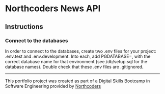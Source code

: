 # Northcoders News API

## Instructions

### Connect to the databases

In order to connect to the databases, create two .env files for your project: .env.test and .env.development. Into each, add PGDATABASE=, with the correct database name for that environment (see /db/setup.sql for the database names). Double check that these .env files are .gitignored.



--- 

This portfolio project was created as part of a Digital Skills Bootcamp in Software Engineering provided by [Northcoders](https://northcoders.com/)
